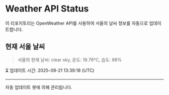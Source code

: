 
# Weather API Status

이 리포지토리는 OpenWeather API를 사용하여 서울의 날씨 정보를 자동으로 업데이트합니다.

## 현재 서울 날씨
> 서울의 현재 날씨: clear sky, 온도: 18.76°C, 습도: 88%

⏳ 업데이트 시간: 2025-09-21 13:39:18 (UTC)

---
자동 업데이트 봇에 의해 관리됩니다.
